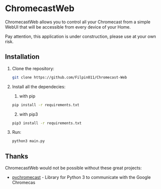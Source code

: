 ChromecastWeb
=============
ChromecastWeb allows you to control all your Chromecast from a simple WebUI that will be accessible from every device of your Home.


Pay attention, this application is under construction, please use at your own risk.

Installation
------------
1. Clone the repository:
    
    ```bash
    git clone https://github.com/Filpin011/Chromecast-Web
    ```
2. Install all the dependecies:
    1. with pip
    ```bash
    pip install -r requirements.txt
    ```
    2. with pip3
    ```bash
    pip3 install -r requirements.txt
    ```
3. Run:
    ```bash
    python3 main.py
    ```



Thanks
------

ChromecastWeb would not be possible without these great projects:

- [pychromecast](https://github.com/balloob/pychromecast) - Library
  for Python 3 to communicate with the Google Chromecas
